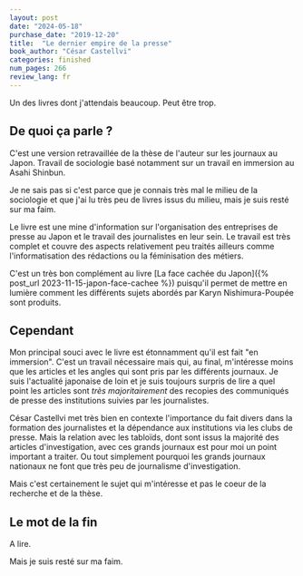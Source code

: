 ```yaml
---
layout: post
date: "2024-05-18"
purchase_date: "2019-12-20"
title:  "Le dernier empire de la presse"
book_author: "César Castellvi"
categories: finished
num_pages: 266
review_lang: fr
---
```


Un des livres dont j'attendais beaucoup. Peut être trop.

## De quoi ça parle ?

C'est une version retravaillée de la thèse de l'auteur sur les journaux au Japon. Travail de sociologie basé notamment sur un travail en immersion au Asahi Shinbun.

Je ne sais pas si c'est parce que je connais très mal le milieu de la sociologie et que j'ai lu très peu de livres issus du milieu, mais je suis resté sur ma faim.

Le livre est une mine d'information sur l'organisation des entreprises de presse au Japon et le travail des journalistes en leur sein. Le travail est très complet et couvre des aspects relativement peu traités ailleurs comme l'informatisation des rédactions ou la féminisation des métiers.

C'est un très bon complément au livre [La face cachée du Japon]({% post_url 2023-11-15-japon-face-cachee %}) puisqu'il permet de mettre en lumière comment les différents sujets abordés par Karyn Nishimura-Poupée sont produits.

## Cependant

Mon principal souci avec le livre est étonnamment qu'il est fait "en immersion". C'est un travail nécessaire mais qui, au final, m'intéresse moins que les articles et les angles qui sont pris par les différents journaux. Je suis l'actualité japonaise de loin et je suis toujours surpris de lire a quel point les articles sont *très majoritairement* des recopies des communiqués de presse des institutions suivies par les journalistes.

César Castellvi met très bien en contexte l'importance du fait divers dans la formation des journalistes et la dépendance aux institutions via les clubs de presse. Mais la relation avec les tabloïds, dont sont issus la majorité des articles d'investigation, avec ces grands journaux est pour moi un point important a traiter. Ou tout simplement pourquoi les grands journaux nationaux ne font que très peu de journalisme d'investigation.

Mais c'est certainement le sujet qui m'intéresse et pas le coeur de la recherche et de la thèse.

## Le mot de la fin

A lire.

Mais je suis resté sur ma faim.

